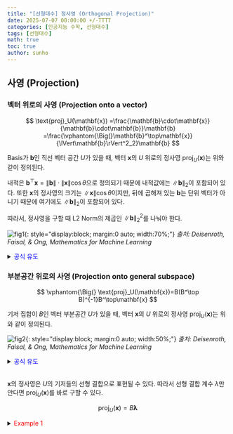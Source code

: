 ```yaml
---
title: "[선형대수] 정사영 (Orthogonal Projection)"
date: 2025-07-07 00:00:00 +/-TTTT
categories: [인공지능 수학, 선형대수]
tags: [선형대수]
math: true
toc: true
author: sunho
---
```


## 사영 (Projection)

### 벡터 위로의 사영 (Projection onto a vector)

$$
\text{proj}_U(\mathbf{x})
=\frac{\mathbf{b}\cdot\mathbf{x}}{\mathbf{b}\cdot\mathbf{b}}\mathbf{b}
=\frac{\vphantom{\Big(}\mathbf{b}^\top\mathbf{x}}{\lVert\mathbf{b}\rVert^2_2}\mathbf{b}
$$

Basis가 $\mathbf{b}$인 직선 벡터 공간 $U$가 있을 때, 벡터 $\mathbf{x}$의 $U$ 위로의 정사영 $\text{proj}_U(\mathbf{x})$는 위와 같이 정의된다.

내적은 $\mathbf{b}^\top\mathbf{x}=\lVert\mathbf{b}\rVert\cdot\lVert\mathbf{x}\rVert\cos\theta$으로 정의되기 때문에 내적값에는 $\lVert\mathbf{b}\rVert_2$이 포함되어 있다. 
또한 $\mathbf{x}$의 정사영의 크기는 $\lVert\mathbf{x}\rVert\cos\theta$이지만, 뒤에 곱해져 있는 $\mathbf{b}$는 단위 벡터가 아니기 때문에 여기에도 $\lVert\mathbf{b}\rVert_2$이 포함되어 있다. 

따라서, 정사영을 구할 때 L2 Norm의 제곱인 $\lVert\mathbf{b}\rVert_2^2$를 나눠야 한다.

![fig1](mlm/7-1.png){: style="display:block; margin:0 auto; width:70%;"}
_출처: Deisenroth, Faisal, & Ong, <i>Mathematics for Machine Learning</i>_

<details>
<summary><font color='blue'>공식 유도</font></summary>
<div markdown="1">

**1. $\text{proj}_U(\mathbf{x})$는 $U$ 내의 벡터이기 때문에 $\mathbf{b}$의 상수배이다.**

$$
\text{proj}_U(\mathbf{x})=\lambda\mathbf{b}
$$

**2. $\mathbf{x}-\lambda\mathbf{b}$는 $\mathbf{b}$와 직교한다.**

$$\langle\mathbf{x}-\lambda\mathbf{b},\mathbf{b}\rangle=0\to \mathbf{x}^\top\mathbf{b}=\lambda\mathbf{b}^\top\mathbf{b}
$$

**3. 수식을 정리한다.**
   
$$
\lambda=\frac{\mathbf{b}^\top\mathbf{x}}{\mathbf{b}^\top\mathbf{b}}~\to~\text{proj}_U(\mathbf{x})=\frac{\vphantom{\Big(}\mathbf{b}^\top\mathbf{x}}{\lVert\mathbf{b}\rVert}\mathbf{b}
$$

---

</div>
</details>

### 부분공간 위로의 사영 (Projection onto general subspace)

$$
\vphantom{\Big(}
\text{proj}_U(\mathbf{x})=B(B^\top B)^{-1}B^\top\mathbf{x}
$$

기저 집합이 $B$인 벡터 부분공간 $U$가 있을 때, 벡터 $\mathbf{x}$의 $U$ 위로의 정사영 $\text{proj}_U(\mathbf{x})$는 위와 같이 정의된다.

![fig2](mlm/7-2.png){: style="display:block; margin:0 auto; width:50%;"}
_출처: Deisenroth, Faisal, & Ong, <i>Mathematics for Machine Learning</i>_

<details>
<summary><font color='blue'>공식 유도</font></summary>
<div markdown="1">

**1. $\text{proj}_U(\mathbf{x})$는 $U$ 내의 벡터이기 때문에 basis들의 선형 결합으로 표현될 수 있다.**

$$
\text{proj}_U(\mathbf{x})(\mathbf{x})=\lambda_1\mathbf{b}_1+\cdots+\lambda_m\mathbf{b}_m=B\boldsymbol\lambda
$$

**2. $\mathbf{x}-\pi_U(\mathbf{x})$는 $U$의 basis들과 직교한다.**

$$
\langle\mathbf{x}-\pi_U(\mathbf{x}),\mathbf{b}_1\rangle=0
\\
\vdots
\\
\langle\mathbf{x}-\pi_U(\mathbf{x}),\mathbf{b}_m\rangle=0
$$

**3. 위의 수식을 행렬로 표현한다.**

$$
\langle\mathbf{x}-B\boldsymbol\lambda,B\rangle=0
\to
\mathbf{x}^\top B=(B\boldsymbol\lambda)^\top B
$$
   
**4. 수식을 정리한다.**

$$
\vphantom{\Big(}
\boldsymbol\lambda=(B^\top B)^{-1}B^\top\mathbf{x}~\to~\text{proj}_U(\mathbf{x})(\mathbf{x})=B(B^\top B)^{-1}B^\top\mathbf{x}
$$

---

</div>
</details>
<br>

$\mathbf{x}$의 정사영은 $U$의 기저들의 선형 결합으로 표현될 수 있다. 따라서 선형 결합 계수 $\lambda$만 안다면 $\text{proj}_U(\mathbf{x})$를 바로 구할 수 있다.

$$
\text{proj}_U(\mathbf{x})=B\boldsymbol\lambda
$$

<details>
<summary><font color='#FF0000'>Example 1</font></summary>
<div markdown="1">

$$
B=\begin{bmatrix}0&1&-3\\-1&-3&4\\2&1&1\\0&-1&2\\2&2&1\end{bmatrix}
~,~\mathbf{x}=\begin{bmatrix}-1\\-9\\-1\\4\\1\end{bmatrix}
$$

---

$\mathbf{x}-B\boldsymbol\lambda$와 $B$는 서로 수직이다. 따라서 아래의 식이 성립한다.

$$
\langle\mathbf{x}-B\boldsymbol\lambda,B\rangle=0
~\to~B^\top(\mathbf{x}-B\boldsymbol\lambda)=0
~\to~B^\top\mathbf{x}=B^\top B\boldsymbol\lambda
$$

즉, 아래의 방정식을 풀어 $\boldsymbol\lambda
$를 구하면 $\text{proj}_U(\mathbf{x})$를 구할 수 있다.

$$
[B^\top B\mid B^\top\mathbf{x}]=
\begin{bmatrix}\begin{array}{ccc|c}
9&9&0&9\\9&16&-14&23\\0&-14&31&-25
\end{array}\end{bmatrix}
~\to~\boldsymbol\lambda=\begin{bmatrix}-3\\4\\1\end{bmatrix}
$$

$$
\text{proj}_U(\mathbf{x})=B\boldsymbol\lambda=\begin{bmatrix}1\\-5\\-1\\-2\\3\end{bmatrix}
$$

---

</div>
</details>
<br>

